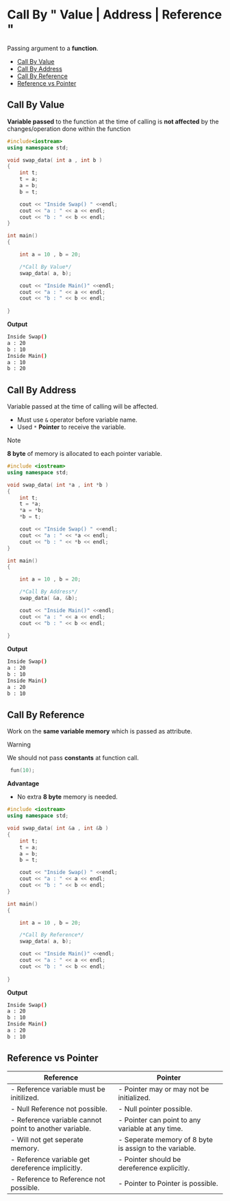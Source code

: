 # Call By " Value | Address | Reference "

Passing argument to a **function**.    
- [Call By Value](#call-by-value)
- [Call By Address](#call-by-address)
- [Call By Reference](#call-by-reference)
- [Reference vs Pointer](#reference-vs-pointer)
## Call By Value
**Variable passed** to the function at the time of calling is **not affected** by the changes/operation done within the function
```c++
#include<iostream>
using namespace std;
```
```c++
void swap_data( int a , int b )
{
    int t;
    t = a;
    a = b;
    b = t;

    cout << "Inside Swap() " <<endl;
    cout << "a : " << a << endl;
    cout << "b : " << b << endl;
}
```
```c++
int main()
{

    int a = 10 , b = 20;

    /*Call By Value*/
    swap_data( a, b);

    cout << "Inside Main()" <<endl;
    cout << "a : " << a << endl;
    cout << "b : " << b << endl;
   
}
```

**Output**
```sh
Inside Swap()
a : 20
b : 10
Inside Main()
a : 10
b : 20
```


## Call By Address 
Variable passed at the time of calling will be affected.   
- Must use `&` operator before variable name.
- Used `*` **Pointer** to receive the variable.   

>[!Note]  
> **8 byte** of memory is allocated to each pointer variable.   

```c++
#include <iostream>
using namespace std;
```
```c++
void swap_data( int *a , int *b )
{
    int t;
    t = *a;
    *a = *b;
    *b = t;

    cout << "Inside Swap() " <<endl;
    cout << "a : " << *a << endl;
    cout << "b : " << *b << endl;
}
```
```c++
int main()
{

    int a = 10 , b = 20;

    /*Call By Address*/
    swap_data( &a, &b);

    cout << "Inside Main()" <<endl;
    cout << "a : " << a << endl;
    cout << "b : " << b << endl;
   
}

```
**Output**
```sh
Inside Swap()
a : 20
b : 10 
Inside Main()
a : 20
b : 10
```

## Call By Reference 
Work on the **same variable memory** which is passed as attribute.    
>[!Warning]   
> We should not pass **constants** at function call.
> ```c++
>  fun(10);
> ```
**Advantage**  
- No extra **8 byte** memory is needed.
```c++
#include <iostream>
using namespace std;
```
```c++
void swap_data( int &a , int &b )
{
    int t;
    t = a;
    a = b;
    b = t;

    cout << "Inside Swap() " <<endl;
    cout << "a : " << a << endl;
    cout << "b : " << b << endl;
}
```
```c++
int main()
{

    int a = 10 , b = 20;

    /*Call By Reference*/
    swap_data( a, b);

    cout << "Inside Main()" <<endl;
    cout << "a : " << a << endl;
    cout << "b : " << b << endl;
   
}

```
**Output**
```sh
Inside Swap()
a : 20
b : 10 
Inside Main()
a : 20
b : 10
```
## Reference vs Pointer 

|Reference|Pointer|
|---|---|
|- Reference variable must be initilized.|- Pointer may or may not be initialized.|
|- Null Reference not possible.|- Null pointer possible.|
|- Reference variable cannot point to another variable.|- Pointer can point to any variable at any time.|
|- Will not get seperate memory.|- Seperate memory of 8 byte is assign to the variable.|
|- Reference variable get dereference implicitly.|- Pointer should be dereference explicitly.|
|- Reference to Reference not possible.|- Pointer to Pointer is possible.|